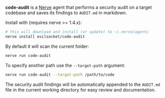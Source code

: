**code-audit** is a [Nerve](https://github.com/evilsocket/nerve) agent that performs a security audit on a target codebase and saves its findings to `AUDIT.md` in markdown.

Install with (requires nerve >= 1.4.x):

```bash
# this will download and install (or update) to ~/.nerve/agents
nerve install evilsocket/code-audit 
```

By default it will scan the current folder:

```bash
nerve run code-audit
```

To specify another path use the `--target-path` argument:

```bash
nerve run code-audit --target-path /path/to/code
```

The security audit findings will be automatically appended to the `AUDIT.md` file in the current working directory for easy review and documentation.